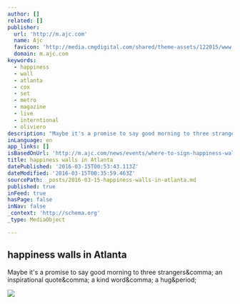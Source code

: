 ```yaml
---
author: []
related: []
publisher:
  url: 'http://m.ajc.com'
  name: Ajc
  favicon: 'http://media.cmgdigital.com/shared/theme-assets/122015/www.ajc.com_0614759f5e5944878bcdf941eb0de8ce.ico'
  domain: m.ajc.com
keywords:
  - happiness
  - wall
  - atlanta
  - cox
  - set
  - metro
  - magazine
  - live
  - interntional
  - oliviero
description: "Maybe it's a promise to say good morning to three strangers, an inspirational quote, a kind word, a hug."
inLanguage: en
app_links: []
isBasedOnUrl: 'http://m.ajc.com/news/events/where-to-sign-happiness-walls-this-week-in-metro-a/nqkJD/'
title: happiness walls in Atlanta
datePublished: '2016-03-15T00:53:43.113Z'
dateModified: '2016-03-15T00:35:59.463Z'
sourcePath: _posts/2016-03-15-happiness-walls-in-atlanta.md
published: true
inFeed: true
hasPage: false
inNav: false
_context: 'http://schema.org'
_type: MediaObject

---
```

<article style=""><h1>happiness walls in Atlanta</h1><p>Maybe it's a promise to say good morning to three strangers&amp;comma; an inspirational quote&amp;comma; a kind word&amp;comma; a hug&amp;period;</p><img src="http://media.cmgdigital.com/shared/img/photos/2016/03/14/0f/cc/happiness-wall-3.jpg" /></article>